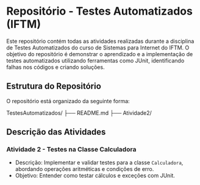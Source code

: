 # Repositório - Testes Automatizados (IFTM)

Este repositório contém todas as atividades realizadas durante a disciplina de Testes Automatizados do curso de Sistemas para Internet do IFTM. O objetivo do repositório é demonstrar o aprendizado e a implementação de testes automatizados utilizando ferramentas como JUnit, identificando falhas nos códigos e criando soluções.

## Estrutura do Repositório

O repositório está organizado da seguinte forma:

TestesAutomatizados/
├── README.md
├── Atividade2/

## Descrição das Atividades

### Atividade 2 - Testes na Classe Calculadora

- Descrição: Implementar e validar testes para a classe `Calculadora`, abordando operações aritméticas e condições de erro.
- Objetivo: Entender como testar cálculos e exceções com JUnit.

